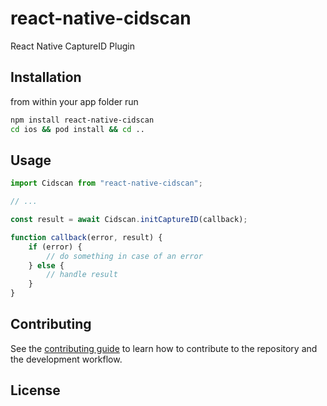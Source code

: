 # react-native-cidscan

React Native CaptureID Plugin

## Installation

from within your app folder run
```sh
npm install react-native-cidscan
cd ios && pod install && cd ..
```

## Usage

```js
import Cidscan from "react-native-cidscan";

// ...

const result = await Cidscan.initCaptureID(callback);

function callback(error, result) {
    if (error) {
        // do something in case of an error
    } else {
        // handle result
    }
}
```

## Contributing

See the [contributing guide](CONTRIBUTING.md) to learn how to contribute to the repository and the development workflow.

## License
